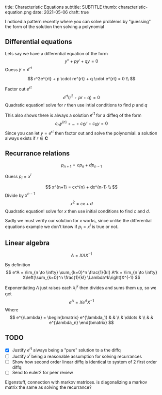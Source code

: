 title: Characteristic Equations
subtitle: SUBTITLE
thumb: characteristic-equation.png
date: 2021-05-06
draft: true


I noticed a pattern recently where you can solve problems by "guessing" the form of the solution
then solving a polynomial

## Differential equations

Lets say we have a differential equation of the form
$$
y'' + py' + qy = 0
$$
Guess $y = e^{rt}$

$$
r^2e^{rt} + p \cdot re^{rt} + q \cdot e^{rt} = 0 \\
$$

Factor out $e^{rt}$
$$
e^{rt}(r^2 + pr + q) = 0
$$
Quadratic equation! solve for $r$ then use intial conditions to find $p$ and $q$

This also shows there is always a solution $e^{rt}$ for a diffeq of the form
$$
c_ny^{(n)} + \dots + c_1y' + c_0y = 0
$$
Since you can let $y = e^{rt}$ then factor out and solve the polynomial.
a solution always exists if $r \in \mathbf C$


## Recurrance relations
$$
p_{n+1} = cp_{n} + dp_{n-1}
$$

Guess $p_i = x^i$

$$
x^{n+1} = cx^{n} + dx^{n-1} \\
$$
Divide by $x^{n-1}$
$$
x^2 = cx + d
$$
Quadratic equation! solve for $x$ then use initial conditions to find $c$ and $d$.

Sadly we must verify our solution for $x$ works, since unlike the differential equations example
we don't know if $p_i = x^i$ is true or not.

## Linear algebra

$$
A = X\Lambda X^{-1}
$$

By definition
$$
e^A = \lim_{n \to \infty} \sum_{k=0}^n \frac{1}{k!} A^k = \lim_{n \to \infty} X\left(\sum_{k=0}^n \frac{1}{k!} \Lambda^k\right)X^{-1}
$$

Exponentiating $\Lambda$ just raises each $\lambda_i ^k$ then divides and sums them up, so we get
$$
e^A = Xe^{\Lambda}X^{-1}
$$
Where
$$
e^{\Lambda} = \begin{bmatrix}
    e^{\lambda_1} & & \\
    & \ddots & \\
    & & e^{\lambda_n}
  \end{bmatrix}
  $$


## TODO

- [x] Justify $e^{rt}$ always being a "pure" solution to a the diffq
- [ ] Justify $x^i$ being a reasonable assumption for solving recurrances
- [ ] Show how second order linear diffq is identical to system of 2 first order diffq
- [ ] Send to euler2 for peer review

Eigenstuff, connection with markov matrices.
is diagonalizing a markov matrix the same as solving the recurrance?
